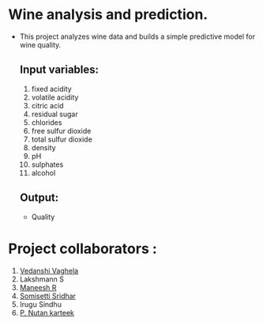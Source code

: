 # Wine analysis and prediction.
- This project analyzes wine data and builds a simple predictive model for wine quality.
  ## Input variables:
  1. fixed acidity
  2. volatile acidity
  3. citric acid
  4. residual sugar
  5. chlorides
  6. free sulfur dioxide
  7. total sulfur dioxide
  8. density
  9. pH
  10. sulphates
  11. alcohol
  ## Output:
  - Quality
# Project collaborators :
1. [Vedanshi Vaghela](https://github.com/sonjaove)
2. Lakshmann S
3. [Maneesh R](https://github.com/shoyo1234)
4. [Somisetti Sridhar](https://github.com/Empyrean-Empyrean)
5. Irugu Sindhu
6. [P. Nutan karteek](https://github.com/PNKarteek2491)
  
